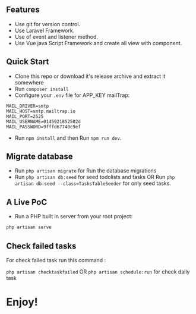 ## Features

- Use git for version control.
- Use Laravel Framework.
- Use of event and listener method.
- Use Vue java Script Framework and create all view with component.

## Quick Start

- Clone this repo or download it's release archive and extract it somewhere
- Run `composer install`
- Configure your `.env` file for APP_KEY mailTrap:
```
MAIL_DRIVER=smtp
MAIL_HOST=smtp.mailtrap.io
MAIL_PORT=2525
MAIL_USERNAME=0145921852502d
MAIL_PASSWORD=9fffd67740c9ef
```

- Run `npm install` and then Run `npm run dev`.
## Migrate database
- Run `php artisan migrate` for Run the database migrations
- Run `php artisan db:seed` for seed todolists and tasks  OR Run `php artisan db:seed --class=TasksTableSeeder` for only seed tasks.

## A Live PoC

- Run a PHP built in server from your root project:

```sh
php artisan serve
```

## Check failed tasks

For check failed task run this command :

`php artisan checktaskfailed`
 OR
 `php artisan schedule:run` for check daily task 

# Enjoy!